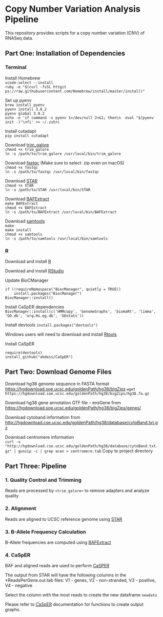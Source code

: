 # Copy Number Variation Analysis Pipeline

This repository provides scripts for a copy number variation (CNV) of RNASeq data.

## Part One: Installation of Dependencies

### Terminal
Install Homebrew  
`xcode-select --install`  
`ruby -e "$(curl -fsSL httgit ps://raw.githubusercontent.com/Homebrew/install/master/install)"`

Set up pyenv  
`brew install pyenv`   
`pyenv install 3.8.2`  
`pyenv global 3.8.2`  
`echo -e 'if command -v pyenv 1>/dev/null 2>&1; then\n  eval "$(pyenv init -)"\nfi' >> ~/.zshrc`

Install cutadapt  
`pip install cutadapt`  

Download [trim_galore](https://github.com/FelixKrueger/TrimGalore/releases)  
`chmod +x trim_galore`  
`ln -s /path/to/trim_galore /usr/local/bin/trim_galore`  

Download [fastqc](https://www.bioinformatics.babraham.ac.uk/projects/download.html#fastqc) (Make sure to select .zip even on macOS)  
`chmod +x fastqc`  
`ln -s /path/to/fastqc /usr/local/bin/fastqc`  

Download [STAR](https://github.com/alexdobin/STAR/releases)  
`chmod +x STAR`  
`ln -s /path/to/STAR /usr/local/bin/STAR`  

Download [BAFExtract](https://github.com/akdess/BAFExtract.git)  
`make BAFExtract`  
`chmod +x BAFExtract`  
`ln -s /path/to/BAFExtract /usr/local/bin/BAFExtract`  

Download [samtools](http://www.htslib.org/)  
`make`  
`make install`  
`chmod +x samtools`  
`ln -s /path/to/samtools /usr/local/bin/samtools`

### R
Download and install [R](https://cloud.r-project.org/)

Download and install [RStudio](https://rstudio.com/products/rstudio/)

Update BioCManager  

```
if (!requireNamespace("BiocManager", quietly = TRUE))
    install.packages("BiocManager")
BiocManager::install()
```

Install CaSpER dependencies  
`BiocManager::install(c('HMMcopy', 'GenomeGraphs', 'biomaRt', 'limma', 'GO.db', 'org.Hs.eg.db', 'GOstats'))`  

Install devtools
`install.packages("devtools")`  

Windows users will need to download and install [Rtools](https://cran.r-project.org/bin/windows/Rtools/)

Install CaSpER  
```
require(devtools)
install_github("akdess/CaSpER")
````

## Part Two: Download Genome Files

Download hg38 genome sequence in FASTA format https://hgdownload.soe.ucsc.edu/goldenPath/hg38/bigZips
`wget https://hgdownload.soe.ucsc.edu/goldenPath/hg38/bigZips/hg38.fa.gz`

Download hg38 gene annotation GTF file
– ensGene from https://hgdownload.soe.ucsc.edu/goldenPath/hg38/bigZips/genes/

Download cytoband information from http://hgdownload.cse.ucsc.edu/goldenPath/hg38/database/cytoBand.txt.gz

Download centromere information   
`curl -s "http://hgdownload.cse.ucsc.edu/goldenPath/hg38/database/cytoBand.txt.gz" | gunzip -c | grep acen > centromere.tab`
Copy to project directory

## Part Three: Pipeline

### 1. Quality Control and Trimming

Reads are processed by `<trim_galore>` to remove adapters and analyze quality

### 2. Alignment

Reads are aligned to UCSC reference genome using [STAR](https://github.com/alexdobin/STAR)

### 3. B-Allele Frequency Calculation

B-Allele frequencies are computed using [BAFExtract](https://github.com/akdess/BAFEXtract)

### 4. CaSpER

BAF and aligned reads are used to perform [CaSPER](https://github.com/akdess/CaSPER)

The output from STAR will have the following columns in the *ReadsPerGene.out.tab files:
V1 - genes, V2 - non-stranded, V3 - positive, V4 - negative

Select the column with the most reads to create the new dataframe `newdata`

Please refer to [CaSpER](https://rpubs.com/akdes/578955) documentation for functions to create output graphs.
